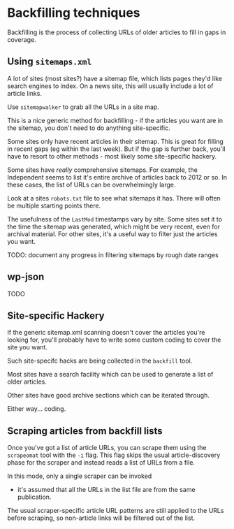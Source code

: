 # Backfilling techniques

Backfilling is the process of collecting URLs of older articles to fill
in gaps in coverage.



## Using `sitemaps.xml`

A lot of sites (most sites?) have a sitemap file, which lists pages
they'd like search engines to index. On a news site, this will usually
include a lot of article links.

Use `sitemapwalker` to grab all the URLs in a site map.

This is a nice generic method for backfilling - if the articles you
want are in the sitemap, you don't need to do anything site-specific.

Some sites only have recent articles in their sitemap. This is great
for filling in recent gaps (eg within the last week).
But if the gap is further back, you'll have to resort to other
methods - most likely some site-specific hackery.

Some sites have _really_ comprehensive sitemaps. For example, the
Independent seems to list it's entire archive of articles back to 2012
or so. In these cases, the list of URLs can be overwhelmingly large.

Look at a sites `robots.txt` file to see what sitemaps it has. There
will often be multiple starting points there.

The usefulness of the `LastMod` timestamps vary by site. Some sites
set it to the time the sitemap was generated, which might be very
recent, even for archival material.
For other sites, it's a useful way to filter just the articles
you want.

TODO: document any progress in filtering sitemaps by rough date ranges

## wp-json

TODO


## Site-specific Hackery

If the generic sitemap.xml scanning doesn't cover the articles you're
looking for, you'll probably have to write some custom coding to cover
the site you want.

Such site-specifc hacks are being collected in the `backfill` tool.

Most sites have a search facility which can be used to generate a list
of older articles.

Other sites have good archive sections which can be iterated through.

Either way... coding.

## Scraping articles from backfill lists

Once you've got a list of article URLs, you can scrape them using
the `scrapeomat` tool with the `-i` flag. This flag skips the usual
article-discovery phase for the scraper and instead reads a list of
URLs from a file.

In this mode, only a single scraper can be invoked
- it's assumed that all the URLs in the list file are from the same
publication.

The usual scraper-specific article URL patterns are still applied
to the URLs before scraping, so non-article links will be filtered
out of the list.



